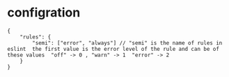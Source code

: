 # configration

    {
        "rules": {
            "semi": ["error", "always"] // "semi" is the name of rules in eslint  the first value is the error level of the rule and can be of these values  "off" -> 0 , "warn" -> 1  "error" -> 2
        }
    }
